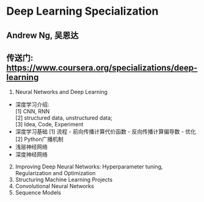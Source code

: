 # Deep Learning Specialization
## Andrew Ng, 吴恩达
## 传送门: https://www.coursera.org/specializations/deep-learning
1. Neural Networks and Deep Learning  
- 深度学习介绍:   
    [1] CNN, RNN   
    [2] structured data, unstructured data;   
    [3] Idea, Code, Experiment  
- 深度学习基础
    [1] 流程 
        - 前向传播计算代价函数
        - 反向传播计算偏导数
        - 优化
    [2] Python广播机制
- 浅层神经网络
- 深度神经网络
2. Improving Deep Neural Networks: Hyperparameter tuning, Regularization and Optimization
3. Structuring Machine Learning Projects
4. Convolutional Neural Networks
5. Sequence Models
